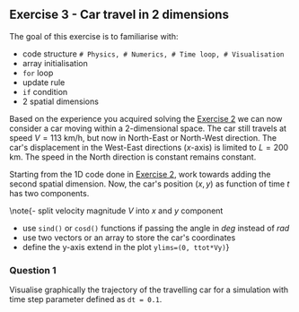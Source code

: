 <!--This file was generated, do not modify it.-->
## Exercise 3 - **Car travel in 2 dimensions**

The goal of this exercise is to familiarise with:
- code structure `# Physics, # Numerics, # Time loop, # Visualisation`
- array initialisation
- `for` loop
- update rule
- `if` condition
- 2 spatial dimensions

Based on the experience you acquired solving the [Exercise 2](#exercise_2_-_car_travel) we can now consider a car moving within a 2-dimensional space. The car still travels at speed $V=113$ km/h, but now in North-East or North-West direction. The car's displacement in the West-East directions ($x$-axis) is limited to $L=200$ km. The speed in the North direction is constant remains constant.

Starting from the 1D code done in [Exercise 2](#exercise_2_-_car_travel), work towards adding the second spatial dimension. Now, the car's position $(x,y)$ as function of time $t$ has two components.

\note{- split velocity magnitude $V$ into $x$ and $y$ component
- use `sind()` or `cosd()` functions if passing the angle in _deg_ instead of _rad_
- use two vectors or an array to store the car's coordinates
- define the y-axis extend in the plot `ylims=(0, ttot*Vy)`}

### Question 1

Visualise graphically the trajectory of the travelling car for a simulation with time step parameter defined as `dt = 0.1`.

